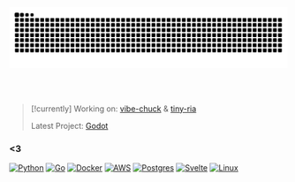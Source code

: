 <picture>
  <source media="(prefers-color-scheme: dark)" srcset="https://raw.githubusercontent.com/hunterjsb/hunterjsb/output/github-contribution-grid-snake-dark.svg">
  <source media="(prefers-color-scheme: light)" srcset="https://raw.githubusercontent.com/hunterjsb/hunterjsb/output/github-contribution-grid-snake.svg">
  <img alt="github contribution grid snake animation" src="https://raw.githubusercontent.com/hunterjsb/hunterjsb/output/github-contribution-grid-snake.svg">
</picture>

<br><br>

> [!currently] 
> Working on: [vibe-chuck](https://github.com/we-be/vibe-chuck) & [tiny-ria](https://github.com/hunterjsb/tiny-ria)  
>
> Latest Project: [Godot](https://hunterjsb/zed-planetscale-mcp)

### <3 
<p align="left">
<a href="https://www.python.org/" target="_blank" rel="noreferrer"><img src="https://raw.githubusercontent.com/danielcranney/readme-generator/main/public/icons/skills/python-colored.svg" width="36" height="36" alt="Python" /></a>
<a href="https://developer.apple.com/swift/" target="_blank" rel="noreferrer"><img src="https://raw.githubusercontent.com/danielcranney/readme-generator/main/public/icons/skills/go-colored.svg" width="36" height="36" alt="Go" /></a>
<a href="https://www.typescriptlang.org/" target="_blank" rel="noreferrer"><img src="https://raw.githubusercontent.com/danielcranney/readme-generator/main/public/icons/skills/docker-colored.svg" width="36" height="36" alt="Docker" /></a>
<a href="https://www.mongodb.com/" target="_blank" rel="noreferrer"><img src="https://raw.githubusercontent.com/danielcranney/readme-generator/main/public/icons/skills/aws-colored.svg" width="36" height="36" alt="AWS" /></a>
<a href="https://firebase.google.com/" target="_blank" rel="noreferrer"><img src="https://raw.githubusercontent.com/danielcranney/readme-generator/main/public/icons/skills/postgresql-colored.svg" width="36" height="36" alt="Postgres" /></a>
<a href="https://www.tensorflow.org/" target="_blank" rel="noreferrer"><img src="https://raw.githubusercontent.com/danielcranney/readme-generator/main/public/icons/skills/rsvelte-colored.svg" width="36" height="36" alt="Svelte" /></a>
<a href="https://www.figma.com/" target="_blank" rel="noreferrer"><img src="https://raw.githubusercontent.com/danielcranney/readme-generator/main/public/icons/skills/linux-colored.svg" width="36" height="36" alt="Linux" /></a>
</p>

